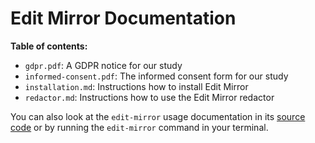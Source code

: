 # Edit Mirror Documentation

**Table of contents:**
- `gdpr.pdf`: A GDPR notice for our study
- `informed-consent.pdf`: The informed consent form for our study
- `installation.md`: Instructions how to install Edit Mirror
- `redactor.md`: Instructions how to use the Edit Mirror redactor

You can also look at the `edit-mirror` usage documentation in its
[source code](../edit-mirror.sh) or by running the `edit-mirror` command in your
terminal.
